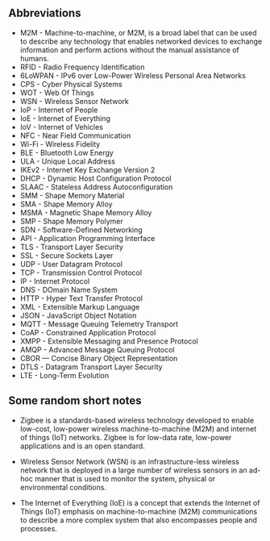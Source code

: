 ## Abbreviations

-  M2M - Machine-to-machine, or M2M, is a broad label that can be used to describe any technology that enables networked devices to exchange information and perform actions without the manual assistance of humans.
-  RFID - Radio Frequency Identification
-  6LoWPAN - IPv6 over Low-Power Wireless Personal Area Networks
-  CPS - Cyber Physical Systems
-  WOT - Web Of Things
-  WSN - Wireless Sensor Network
-  IoP - Internet of People
-  IoE - Internet of Everything
-  IoV - Internet of Vehicles
-  NFC - Near Field Communication
-  Wi-Fi - Wireless Fidelity
-  BLE - Bluetooth Low Energy
-  ULA - Unique Local Address
-  IKEv2 - Internet Key Exchange Version 2
-  DHCP - Dynamic Host Configuration Protocol
-  SLAAC - Stateless Address Autoconfiguration
-  SMM - Shape Memory Material
-  SMA - Shape Memory Alloy
-  MSMA - Magnetic Shape Memory Alloy
-  SMP - Shape Memory Polymer
-  SDN - Software-Defined Networking
-  API - Application Programming Interface
-  TLS - Transport Layer Security
-  SSL - Secure Sockets Layer
-  UDP - User Datagram Protocol
-  TCP - Transmission Control Protocol
-  IP - Internet Protocol
-  DNS - DOmain Name System
-  HTTP - Hyper Text Transfer Protocol
-  XML - Extensible Markup Language
-  JSON - JavaScript Object Notation
-  MQTT - Message Queuing Telemetry Transport
-  CoAP - Constrained Application Protocol
-  XMPP - Extensible Messaging and Presence Protocol
-  AMQP - Advanced Message Queuing Protocol
-  CBOR — Concise Binary Object Representation
-  DTLS - Datagram Transport Layer Security
-  LTE - Long-Term Evolution

## Some random short notes

-  Zigbee is a standards-based wireless technology developed to enable low-cost, low-power wireless machine-to-machine (M2M) and internet of things (IoT) networks. Zigbee is for low-data rate, low-power applications and is an open standard.

-  Wireless Sensor Network (WSN) is an infrastructure-less wireless network that is deployed in a large number of wireless sensors in an ad-hoc manner that is used to monitor the system, physical or environmental conditions.

-  The Internet of Everything (IoE) is a concept that extends the Internet of Things (IoT) emphasis on machine-to-machine (M2M) communications to describe a more complex system that also encompasses people and processes.
